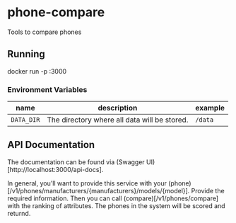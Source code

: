 # phone-compare
Tools to compare phones

## Running
docker run -p <yourport>:3000 <image>

### Environment Variables

name | description | example
--- | --- | ---
`DATA_DIR` | The directory where all data will be stored. | `/data`

## API Documentation
The documentation can be found via (Swagger UI)[http://localhost:3000/api-docs].

In general, you'll want to provide this service with your 
(phone)[/v1/phones/manufacturers/{manufacturers}/models/{model}]. Provide the required information. Then you can call
(compare)[/v1/phones/compare] with the ranking of attributes. The phones in the system will be scored and returnd.

